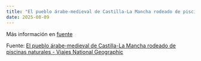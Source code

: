 ```yaml
---
title: "El pueblo árabe-medieval de Castilla-La Mancha rodeado de piscinas naturales - Viajes National Geographic"
date: 2025-08-09
---
```


Más información en [fuente](https://news.google.com/rss/articles/CBMiugFBVV95cUxNRW9RY3h1VlMzTmdadXRRbV9DanBzTWpJWmRaZ2lZRXVPcTNTY3F0YXVoajY2d3pWLXlEZFZBTGhpM2E2Tkd4X1p4ZkpmVDMxSXpNNkFKcW42RVd0c0czWElwMFhsOGNiYjRLOXhuZzJUQ1pZM284M2h3MmMtdk52T3A5M1pmdGpjd1cya0hkRGpmSFd4YS1xZmk5MlFmS2RpaWJJWld2QUNTbFh3Rk5ZUmVGbmZFRnRWRWc?oc=5)

Fuente: [El pueblo árabe-medieval de Castilla-La Mancha rodeado de piscinas naturales - Viajes National Geographic](https://news.google.com/rss/articles/CBMiugFBVV95cUxNRW9RY3h1VlMzTmdadXRRbV9DanBzTWpJWmRaZ2lZRXVPcTNTY3F0YXVoajY2d3pWLXlEZFZBTGhpM2E2Tkd4X1p4ZkpmVDMxSXpNNkFKcW42RVd0c0czWElwMFhsOGNiYjRLOXhuZzJUQ1pZM284M2h3MmMtdk52T3A5M1pmdGpjd1cya0hkRGpmSFd4YS1xZmk5MlFmS2RpaWJJWld2QUNTbFh3Rk5ZUmVGbmZFRnRWRWc?oc=5)
